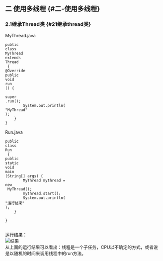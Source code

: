 ## 二 使用多线程 {#二-使用多线程}

### 2.1继承Thread类 {#21继承thread类}

MyThread.java

```
public
class
MyThread
extends
Thread
 {
@Override
public
void
run
() {
        
super
.run();
        System.out.println(
"MyThread"
);
    }
}

```

Run.java

```
public
class
Run
 {
public
static
void
main
(String[] args) {
        MyThread mythread = 
new
 MyThread();
        mythread.start();
        System.out.println(
"运行结束"
);
    }

}


```

运行结果：  
![](https://user-gold-cdn.xitu.io/2018/3/20/16243e80f22a2d54?w=161&h=54&f=jpeg&s=7380 "结果")  
从上面的运行结果可以看出：线程是一个子任务，CPU以不确定的方式，或者说是以随机的时间来调用线程中的run方法。

